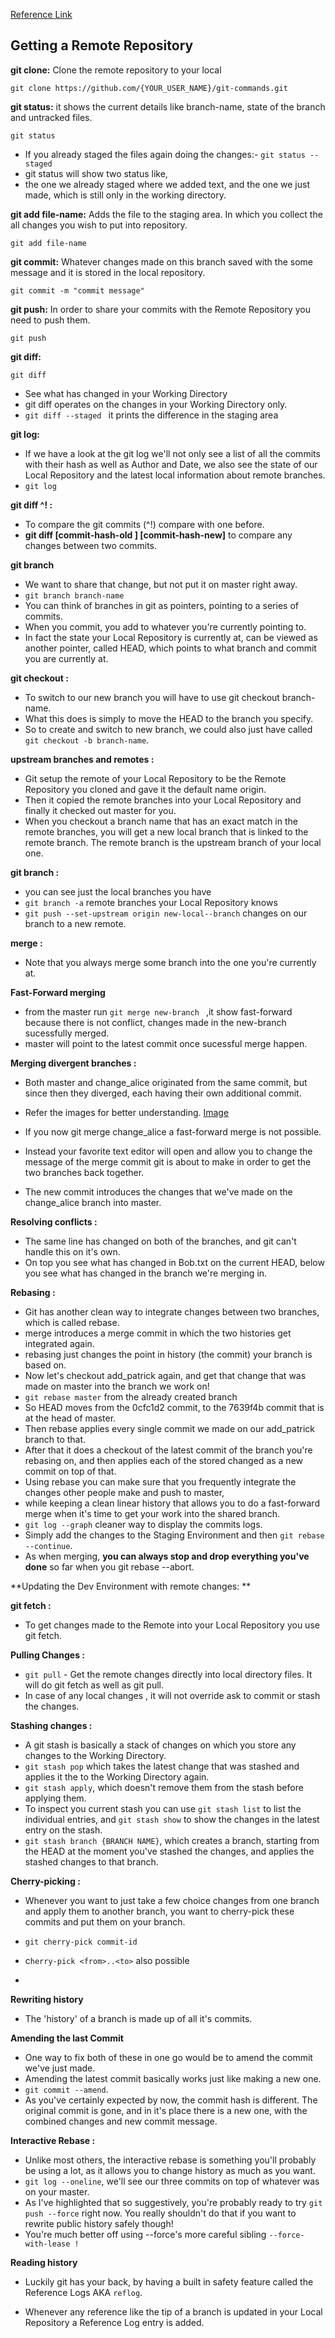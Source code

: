 
[Reference Link](https://dev.to/unseenwizzard/learn-git-concepts-not-commands-4gjc)


## Getting a Remote Repository

**git clone:** Clone the remote repository to your local

    git clone https://github.com/{YOUR_USER_NAME}/git-commands.git

**git status:** it shows the current details like branch-name, state of the branch and untracked files.

    git status


 - If you already staged the files again doing the changes:- `git status --staged`
 - git status will show two status like,
 - the one we already staged where we added text, and the one we just made, which is   still only in the working directory.
   
**git add file-name:** Adds the file to the staging area. In which you collect the all changes you wish to put into repository.

    git add file-name
    
   

**git commit:** Whatever changes made on this branch saved with the some message and it is stored in the local repository.

    git commit -m "commit message"

**git push:** In order to share your commits with the Remote Repository you need to push them.

    git push

**git diff:** 

    git diff

 - See what has changed in your Working Directory
 - git diff operates on the changes in your Working Directory only.
 - `git diff --staged `     it prints the difference in the staging area

**git log:**

 - If we have a look at the git log we'll not only see a list of all the commits with their hash as well as Author and Date, we also see the state of our Local Repository and the latest local information about remote branches. 
 -  `git log`

**git diff <commit>^! :** 

 - To compare the git commits (^!) compare with  one before.
 - **git diff [commit-hash-old ] [commit-hash-new]** to compare any changes between two commits.

**git branch <branch name>**

 - We want to share that change, but not put it on master right away.
 - `git branch branch-name`
 - You can think of branches in git as pointers, pointing to a series of commits.
 - When you commit, you add to whatever you're currently pointing to.
 - In fact the state your Local Repository is currently at, can be viewed as another pointer, called HEAD, which points to what branch and commit you are currently at.

**git checkout :**

 - To switch to our new branch you will have to use git checkout branch-name.
 -  What this does is simply to move the HEAD to the branch you specify.
 - So to create and switch to new branch, we could also just have called `git checkout -b branch-name`.

**upstream branches and remotes :**

 - Git setup the remote of your Local Repository to be the Remote Repository you cloned and gave it the default name origin.
 - Then it copied the remote branches into your Local Repository and finally it checked out master for you.
 -  When you checkout a branch name that has an exact match in the remote branches, you will get a new local branch that is linked to the remote branch. The remote branch is the upstream branch of your local one.

**git branch :**

 - you can see just the local branches you have
 - `git branch -a`  remote branches your Local Repository knows
 - `git push --set-upstream origin new-local--branch`  changes on our branch to a new remote.

**merge :**

 - Note that you always merge some branch into the one you're currently at.

**Fast-Forward merging**

 - from the master run `git merge new-branch ` ,it show fast-forward because there is not conflict, changes made in the new-branch sucessfully merged.
 - master will point to the latest commit once sucessful merge happen.
 
 **Merging divergent branches :**
 

 - Both master and change_alice originated from the same commit, but since then they diverged, each having their own additional commit.
 - Refer the images for better understanding. [Image](https://res.cloudinary.com/practicaldev/image/fetch/s--NKM59jTn--/c_limit,f_auto,fl_progressive,q_auto,w_880/https://raw.githubusercontent.com/UnseenWizzard/git_training/master/img/branches_diverge.png)

 - If you now git merge change_alice a fast-forward merge is not possible.
 -  Instead your favorite text editor will open and allow you to change the message of the merge commit git is about to make in order to get the two branches back together.
 - The new commit introduces the changes that we've made on the change_alice branch into master.

**Resolving conflicts :**

 - The same line has changed on both of the branches, and git can't handle this on it's own.
 - On top you see what has changed in Bob.txt on the current HEAD, below you see what has changed in the branch we're merging in.

**Rebasing :**

 - Git has another clean way to integrate changes between two branches, which is called rebase.
 - merge introduces a merge commit in which the two histories get integrated again.
 - rebasing just changes the point in history (the commit) your branch is based on.
 - Now let's checkout add_patrick again, and get that change that was made on master into the branch we work on!
 - `git rebase master` from the already created branch
 - So HEAD moves from the 0cfc1d2 commit, to the 7639f4b commit that is at the head of master.
 - Then rebase applies every single commit we made on our add_patrick branch to that.
 - After that it does a checkout of the latest commit of the branch you're rebasing on, and then applies each of the stored changed as a new commit on top of that.
 - Using rebase you can make sure that you frequently integrate the changes other people make and push to master, 
 - while keeping a clean linear history that allows you to do a fast-forward merge when it's time to get your work into the shared branch.
 - `git log --graph` cleaner way to display the commits logs.
 - Simply add the changes to the Staging Environment and then `git rebase --continue`. 
 - As when merging, **you can always stop and drop everything you've done** so far when you git rebase --abort.

**Updating the Dev Environment with remote changes: **


**git fetch :**
 - To get changes made to the Remote into your Local Repository you use git fetch.

**Pulling Changes :**

 - `git pull` - Get the remote changes directly into local directory files. It will do git fetch as well as git pull.
 - In case of any local changes , it will not override ask to commit or stash the changes.
 
 **Stashing changes :**
 

 - A git stash is basically a stack of changes on which you store any changes to the Working Directory.
 - `git stash pop` which takes the latest change that was stashed and applies it the to the Working Directory again.
 - `git stash apply`, which doesn't remove them from the stash before applying them.
 - To inspect you current stash you can use `git stash list` to list the individual entries, and `git stash show` to show the changes in the latest entry on the stash.
 - `git stash branch {BRANCH NAME}`, which creates a branch, starting from the HEAD at the moment you've stashed the changes, and applies the stashed changes to that branch.

**Cherry-picking :**

 - Whenever you want to just take a few choice changes from one branch and apply them to another branch, you want to cherry-pick these commits and put them on your branch.
 - `git cherry-pick commit-id`

 - c`herry-pick <from>..<to>` also possible
 - 
**Rewriting history**

 - The 'history' of a branch is made up of all it's commits.
 
 **Amending the last Commit**
 - One way to fix both of these in one go would be to amend the commit we've just made.
 - Amending the latest commit basically works just like making a new one.
 - `git commit --amend`.
 - As you've certainly expected by now, the commit hash is different. The original commit is gone, and in it's place there is a new one, with the combined changes and new commit message.
 
 **Interactive Rebase :**
 

 - Unlike most others, the interactive rebase is something you'll probably be using a lot, as it allows you to change history as much as you want.
 - `git log --oneline`, we'll see our three commits on top of whatever was on your master.
 - As I've highlighted that so suggestively, you're probably ready to try `git push --force` right now. You really shouldn't do that if you want to rewrite public history safely though!
 - You're much better off using --force's more careful sibling `--force-with-lease !`

**Reading history**

 - Luckily git has your back, by having a built in safety feature called the Reference Logs AKA `reflog`.

 - Whenever any reference like the tip of a branch is updated in your
   Local Repository a Reference Log entry is added.

 